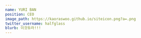 ```yaml
---
name: YURI BAN
position: CEO
image_path: https://kaoraswoo.github.io/siteicon.png?a=.png
twitter_username: halfglass
blurb: 이것듀라!!!
---
```

